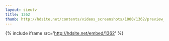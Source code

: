```yaml
---
layout: sieutv
title: 1362
thumb: http://hdsite.net/contents/videos_screenshots/1000/1362/preview_360p.mp4.jpg
---
```

{% include iframe src='http://hdsite.net/embed/1362' %}
 
